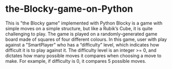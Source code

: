 # the-Blocky-game-on-Python
This is "the Blocky game" implemented with Python
Blocky is a game with simple moves on a simple structure, but like a Rubik’s Cube, it is quite challenging to play. The game is played on a randomly-generated game board made of squares of four different colours.
In this game, user with play against a "SmartPlayer" who has a “difficulty” level, which indicates how difficult it is to play against it. The difficulty level is an integer >= 0, and dictates how many possible moves it compares when choosing a move to make. For example, if difficulty is 0, it compares 5 possible moves.

